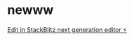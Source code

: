 # newww

[Edit in StackBlitz next generation editor ⚡️](https://stackblitz.com/~/github.com/zacharymims/newww)